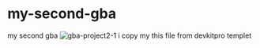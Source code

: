 # my-second-gba
my second gba
![gba-project2-1](https://github.com/user-attachments/assets/5e2855ca-b59c-440f-9c59-470f87d307e8)
i copy my this file from devkitpro templet
